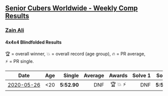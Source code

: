 <style>table {white-space: nowrap;}</style>

## [Senior Cubers Worldwide - Weekly Comp Results](/scw-comp/results/)
### [Zain Ali](README.md)
#### 4x4x4 Blindfolded Results

<span style="white-space: nowrap;">🏆 = overall winner</span>, <span style="white-space: nowrap;">💥 = overall record (age group)</span>, <span style="white-space: nowrap;">🔥 = PR average</span>, <span style="white-space: nowrap;">⚡ = PR single</span>.

| Date | Age | Single | Average | Awards | Solve 1 | Solve 2 | Solve 3 | Video |
| :--: | :--: | --: | --: | :--: | --: | --: | --: | :-- |
| [2020-05-26](../../results/2020-05-26/444bf.md) | <20 | **5:52.90** | DNF | 🏆 💥 ⚡ | DNF | **5:52.90** | DNS | [Link](https://www.facebook.com/events/1531820936993798/permalink/1535234259985799) |


<!-- Global site tag (gtag.js) - Google Analytics -->
<script async src="https://www.googletagmanager.com/gtag/js?id=UA-86348435-3"></script>
<script>window.dataLayer = window.dataLayer || []; function gtag() {dataLayer.push(arguments);} gtag('js', new Date()); gtag('config', 'UA-86348435-3');</script>
